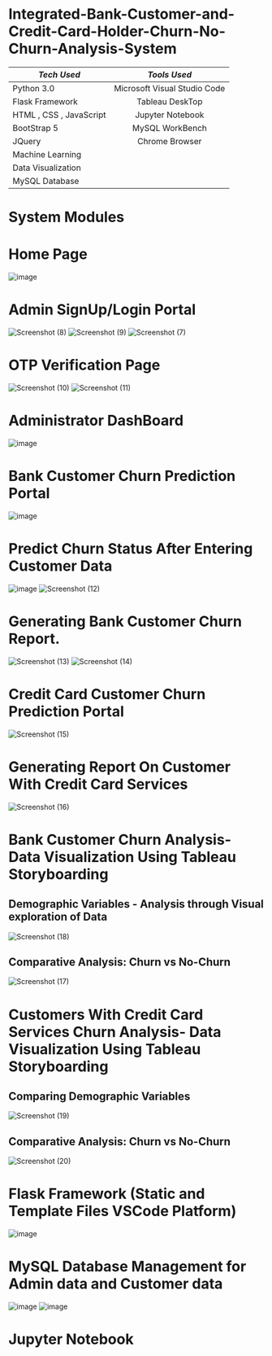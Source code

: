 # Integrated-Bank-Customer-and-Credit-Card-Holder-Churn-No-Churn-Analysis-System

| *Tech Used*   | *Tools Used*    | 
| ------------- |:-------------:|
|   Python 3.0  | Microsoft Visual Studio Code  | 
|  Flask Framework | Tableau DeskTop     |  
|  HTML , CSS , JavaScript | Jupyter Notebook     |  
|  BootStrap 5  | MySQL WorkBench    | 
|  JQuery | Chrome Browser    | 
|  Machine Learning |
|  Data Visualization |
|  MySQL Database |

# System Modules
# Home Page
![image](https://github.com/vandittalwadia/Integrated-Bank-Customer-and-Credit-Card-Holder-Churn-No-Churn-Analysis-System-/assets/73352918/1ce04054-5abc-4799-8c39-e6b7b63c4632)
# Admin SignUp/Login Portal
![Screenshot (8)](https://github.com/vandittalwadia/Integrated-Bank-Customer-and-Credit-Card-Holder-Churn-No-Churn-Analysis-System-/assets/73352918/8f7d7502-6c4f-47b6-bfa2-46dcca5310dc)
![Screenshot (9)](https://github.com/vandittalwadia/Integrated-Bank-Customer-and-Credit-Card-Holder-Churn-No-Churn-Analysis-System-/assets/73352918/1a49ef90-be6c-4ff1-bcfd-585e96fd444b)
![Screenshot (7)](https://github.com/vandittalwadia/Integrated-Bank-Customer-and-Credit-Card-Holder-Churn-No-Churn-Analysis-System-/assets/73352918/4c13b69c-489a-4633-b64f-c8384151bfe5)
# OTP Verification Page
![Screenshot (10)](https://github.com/vandittalwadia/Integrated-Bank-Customer-and-Credit-Card-Holder-Churn-No-Churn-Analysis-System-/assets/73352918/aa7dcabd-b72a-433d-882f-db3285821cb0)
![Screenshot (11)](https://github.com/vandittalwadia/Integrated-Bank-Customer-and-Credit-Card-Holder-Churn-No-Churn-Analysis-System-/assets/73352918/f6027338-78cb-416c-b057-6488165654ad)
# Administrator DashBoard

![image](https://github.com/vandittalwadia/Integrated-Bank-Customer-and-Credit-Card-Holder-Churn-No-Churn-Analysis-System-/assets/73352918/cc86aefc-de35-4211-b5aa-e68d84bdea7b)
# Bank Customer Churn Prediction Portal


![image](https://github.com/vandittalwadia/Integrated-Bank-Customer-and-Credit-Card-Holder-Churn-No-Churn-Analysis-System-/assets/73352918/6e73c783-b10d-4194-8c80-516a20e1f383)
# Predict Churn Status After Entering Customer Data

![image](https://github.com/vandittalwadia/Integrated-Bank-Customer-and-Credit-Card-Holder-Churn-No-Churn-Analysis-System-/assets/73352918/a15fd375-fb47-4a48-a0a5-238db37c9463)
![Screenshot (12)](https://github.com/vandittalwadia/Integrated-Bank-Customer-and-Credit-Card-Holder-Churn-No-Churn-Analysis-System-/assets/73352918/6d49c2fb-30ff-4222-9779-04627219168e)
# Generating Bank Customer Churn Report.
![Screenshot (13)](https://github.com/vandittalwadia/Integrated-Bank-Customer-and-Credit-Card-Holder-Churn-No-Churn-Analysis-System-/assets/73352918/7081ea51-8e75-4f5e-bb72-7835665e2db8)
![Screenshot (14)](https://github.com/vandittalwadia/Integrated-Bank-Customer-and-Credit-Card-Holder-Churn-No-Churn-Analysis-System-/assets/73352918/c85bf179-9654-448d-9f7d-1c00b6d88468)
# Credit Card Customer Churn Prediction Portal

![Screenshot (15)](https://github.com/vandittalwadia/Integrated-Bank-Customer-and-Credit-Card-Holder-Churn-No-Churn-Analysis-System-/assets/73352918/1eb2324e-26a6-4b9f-bafa-ae8da6f7e87f)
# Generating Report On Customer With Credit Card Services

![Screenshot (16)](https://github.com/vandittalwadia/Integrated-Bank-Customer-and-Credit-Card-Holder-Churn-No-Churn-Analysis-System-/assets/73352918/f40e8d0c-1dff-40e0-b9c2-a3f21fe86b71)
# Bank Customer Churn Analysis- Data Visualization Using Tableau Storyboarding

## Demographic Variables - Analysis through Visual exploration of Data
![Screenshot (18)](https://github.com/vandittalwadia/Integrated-Bank-Customer-and-Credit-Card-Holder-Churn-No-Churn-Analysis-System-/assets/73352918/075af031-f296-463c-bda6-d9d76bd96749)

## Comparative Analysis: Churn vs No-Churn
![Screenshot (17)](https://github.com/vandittalwadia/Integrated-Bank-Customer-and-Credit-Card-Holder-Churn-No-Churn-Analysis-System-/assets/73352918/e76b3ce8-0f54-4e03-a0a0-56f0f77fd4e4)
# Customers With Credit Card Services Churn Analysis- Data Visualization Using Tableau Storyboarding
## Comparing Demographic Variables
![Screenshot (19)](https://github.com/vandittalwadia/Integrated-Bank-Customer-and-Credit-Card-Holder-Churn-No-Churn-Analysis-System-/assets/73352918/de8a94ff-9b90-4ae9-b4dd-83fbe1e5e980)

## Comparative Analysis: Churn vs No-Churn
![Screenshot (20)](https://github.com/vandittalwadia/Integrated-Bank-Customer-and-Credit-Card-Holder-Churn-No-Churn-Analysis-System-/assets/73352918/13dea065-b579-49bf-ab72-431dd9129107)
# Flask Framework (Static and Template Files VSCode Platform)

![image](https://github.com/vandittalwadia/Integrated-Bank-Customer-and-Credit-Card-Holder-Churn-No-Churn-Analysis-System-/assets/73352918/16d99e9b-c6f8-46db-af47-e466ce70741b)
# MySQL Database Management for Admin data and Customer data
![image](https://github.com/vandittalwadia/Integrated-Bank-Customer-and-Credit-Card-Holder-Churn-No-Churn-Analysis-System-/assets/73352918/3ecab604-c02a-4baa-9b78-0d3213ed1b9a)
![image](https://github.com/vandittalwadia/Integrated-Bank-Customer-and-Credit-Card-Holder-Churn-No-Churn-Analysis-System-/assets/73352918/505546b0-f268-47fb-baf8-550b16ecef96)

# Jupyter Notebook






